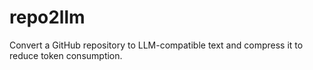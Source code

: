 # repo2llm
Convert a GitHub repository to LLM-compatible text and compress it to reduce token consumption.
